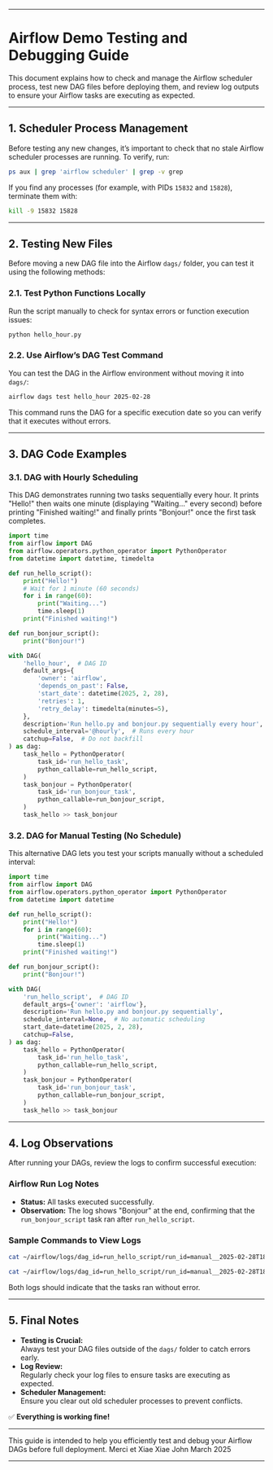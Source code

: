 
---

# Airflow Demo Testing and Debugging Guide

This document explains how to check and manage the Airflow scheduler process, test new DAG files before deploying them, and review log outputs to ensure your Airflow tasks are executing as expected.

---

## 1. Scheduler Process Management

Before testing any new changes, it’s important to check that no stale Airflow scheduler processes are running. To verify, run:

```bash
ps aux | grep 'airflow scheduler' | grep -v grep
```

If you find any processes (for example, with PIDs `15832` and `15828`), terminate them with:

```bash
kill -9 15832 15828
```

---

## 2. Testing New Files

Before moving a new DAG file into the Airflow `dags/` folder, you can test it using the following methods:

### 2.1. Test Python Functions Locally

Run the script manually to check for syntax errors or function execution issues:

```bash
python hello_hour.py
```

### 2.2. Use Airflow’s DAG Test Command

You can test the DAG in the Airflow environment without moving it into `dags/`:

```bash
airflow dags test hello_hour 2025-02-28
```

This command runs the DAG for a specific execution date so you can verify that it executes without errors.

---

## 3. DAG Code Examples

### 3.1. DAG with Hourly Scheduling

This DAG demonstrates running two tasks sequentially every hour. It prints "Hello!" then waits one minute (displaying "Waiting..." every second) before printing "Finished waiting!" and finally prints "Bonjour!" once the first task completes.

```python
import time
from airflow import DAG
from airflow.operators.python_operator import PythonOperator
from datetime import datetime, timedelta

def run_hello_script():
    print("Hello!")
    # Wait for 1 minute (60 seconds)
    for i in range(60):
        print("Waiting...")
        time.sleep(1)
    print("Finished waiting!")

def run_bonjour_script():
    print("Bonjour!")

with DAG(
    'hello_hour',  # DAG ID
    default_args={
        'owner': 'airflow',
        'depends_on_past': False,
        'start_date': datetime(2025, 2, 28),
        'retries': 1,
        'retry_delay': timedelta(minutes=5),
    },
    description='Run hello.py and bonjour.py sequentially every hour',
    schedule_interval='@hourly',  # Runs every hour
    catchup=False,  # Do not backfill
) as dag:
    task_hello = PythonOperator(
        task_id='run_hello_task',
        python_callable=run_hello_script,
    )
    task_bonjour = PythonOperator(
        task_id='run_bonjour_task',
        python_callable=run_bonjour_script,
    )
    task_hello >> task_bonjour
```

### 3.2. DAG for Manual Testing (No Schedule)

This alternative DAG lets you test your scripts manually without a scheduled interval:

```python
import time
from airflow import DAG
from airflow.operators.python_operator import PythonOperator
from datetime import datetime

def run_hello_script():
    print("Hello!")
    for i in range(60):
        print("Waiting...")
        time.sleep(1)
    print("Finished waiting!")

def run_bonjour_script():
    print("Bonjour!")

with DAG(
    'run_hello_script',  # DAG ID
    default_args={'owner': 'airflow'},
    description='Run hello.py and bonjour.py sequentially',
    schedule_interval=None,  # No automatic scheduling
    start_date=datetime(2025, 2, 28),
    catchup=False,
) as dag:
    task_hello = PythonOperator(
        task_id='run_hello_task',
        python_callable=run_hello_script,
    )
    task_bonjour = PythonOperator(
        task_id='run_bonjour_task',
        python_callable=run_bonjour_script,
    )
    task_hello >> task_bonjour
```

---

## 4. Log Observations

After running your DAGs, review the logs to confirm successful execution:

### Airflow Run Log Notes

- **Status:** All tasks executed successfully.
- **Observation:** The log shows "Bonjour" at the end, confirming that the `run_bonjour_script` task ran after `run_hello_script`.

### Sample Commands to View Logs

```bash
cat ~/airflow/logs/dag_id=run_hello_script/run_id=manual__2025-02-28T18:36:09.786710+00:00/task_id=run_hello_task/attempt=1.log
```

```bash
cat ~/airflow/logs/dag_id=run_hello_script/run_id=manual__2025-02-28T18:36:09.786710+00:00/task_id=run_bonjour_task/attempt=1.log
```

Both logs should indicate that the tasks ran without error.

---

## 5. Final Notes

- **Testing is Crucial:**  
  Always test your DAG files outside of the `dags/` folder to catch errors early.
- **Log Review:**  
  Regularly check your log files to ensure tasks are executing as expected.
- **Scheduler Management:**  
  Ensure you clear out old scheduler processes to prevent conflicts.

✅ **Everything is working fine!**

---

This guide is intended to help you efficiently test and debug your Airflow DAGs before full deployment. 
Merci et Xiae Xiae
John March 2025

---

